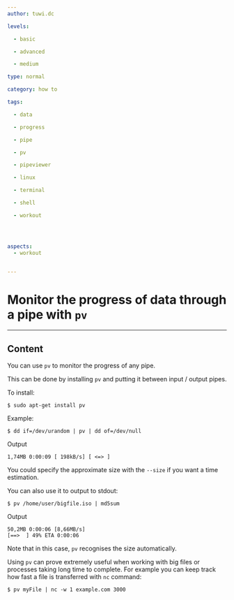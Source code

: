 ```yaml
---
author: tuwi.dc

levels:

  - basic

  - advanced

  - medium

type: normal

category: how to

tags:

  - data

  - progress

  - pipe

  - pv

  - pipeviewer

  - linux

  - terminal

  - shell

  - workout




aspects:
  - workout


---
```


# Monitor the progress of data through a pipe with `pv`

---
## Content

You can use `pv` to monitor the progress of any pipe.

This can be done by installing `pv` and putting it between input / output pipes.



To install:
```
$ sudo apt-get install pv
```
Example:
```
$ dd if=/dev/urandom | pv | dd of=/dev/null
```
Output
```
1,74MB 0:00:09 [ 198kB/s] [ <=> ]
```
You could specify the approximate size with the `--size` if you want a time estimation.


You can also use it to output to stdout:
```
$ pv /home/user/bigfile.iso | md5sum
```
Output
```
50,2MB 0:00:06 [8,66MB/s] 
[==>  ] 49% ETA 0:00:06
```
Note that in this case, `pv` recognises the size automatically.

Using `pv` can prove extremely useful when working with big files or processes taking long time to complete.
 For example you can keep track how fast a file is transferred with `nc` command:
```
$ pv myFile | nc -w 1 example.com 3000
```

 
